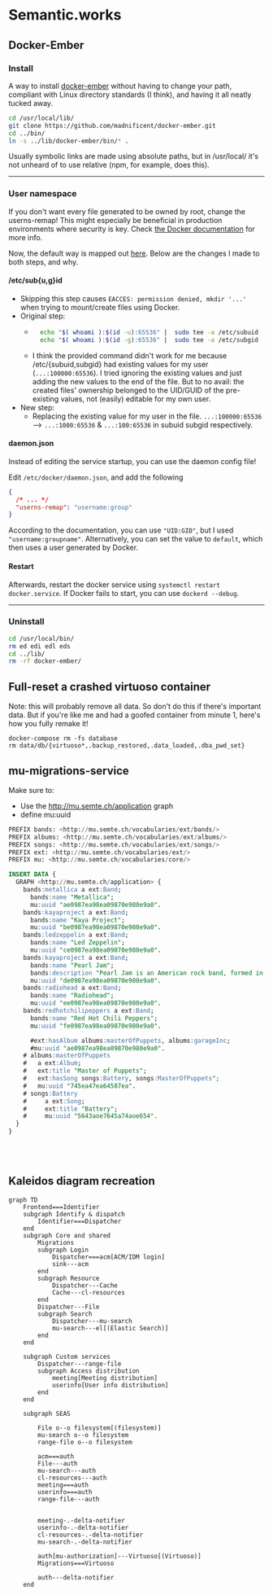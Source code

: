 # Semantic.works

## Docker-Ember
### Install
A way to install [docker-ember](https://github.com/madnificent/docker-ember) without having to change your path, compliant with Linux directory standards (I think), and having it all neatly tucked away.
```bash
cd /usr/local/lib/
git clone https://github.com/madnificent/docker-ember.git
cd ../bin/
ln -s ../lib/docker-ember/bin/* .
```
Usually symbolic links are made using absolute paths, but in /usr/local/ it's not unheard of to use relative (npm, for example, does this).

---

### User namespace
If you don't want every file generated to be owned by root, change the userns-remap! This might especially be beneficial in production environments where security is key. Check [the Docker documentation](https://docs.docker.com/engine/security/userns-remap/) for more info.

Now, the default way is mapped out [here](https://github.com/madnificent/docker-ember#on-linux-1). Below are the changes I made to both steps, and why.

#### /etc/sub{u,g}id

- Skipping this step causes `EACCES: permission denied, mkdir '...'` when trying to mount/create files using Docker.
- Original step:
    - ```bash
        echo "$( whoami ):$(id -u):65536" |  sudo tee -a /etc/subuid
        echo "$( whoami ):$(id -g):65536" |  sudo tee -a /etc/subgid
        ```
    - I think the provided command didn't work for me because /etc/{subuid,subgid} had existing values for my user (`...:100000:65536`). I tried ignoring the existing values and just adding the new values to the end of the file. But to no avail: the created files' ownership belonged to the UID/GUID of the pre-existing values, not (easily) editable for my own user.
- New step:
    - Replacing the existing value for my user in the file. `...:100000:65536` --> `...:1000:65536` & `...:100:65536` in subuid subgid respectively.

#### daemon.json
Instead of editing the service startup, you can use the daemon config file!

Edit `/etc/docker/daemon.json`, and add the following
```json
{
  /* ... */
  "userns-remap": "username:group"
}
```
According to the documentation, you can use `"UID:GID"`, but I used `"username:groupname"`. 
Alternatively, you can set the value to `default`, which then uses a user generated by Docker.

#### Restart

Afterwards, restart the docker service using `systemctl restart docker.service`. If Docker fails to start, you can use `dockerd --debug`.

---

### Uninstall
```bash
cd /usr/local/bin/
rm ed edi edl eds
cd ../lib/
rm -rf docker-ember/
```

## Full-reset a crashed virtuoso container
Note: this will probably remove all data. So don't do this if there's important data. But if you're like me and had a goofed container from minute 1, here's how you fully remake it!

```
docker-compose rm -fs database
rm data/db/{virtuoso*,.backup_restored,.data_loaded,.dba_pwd_set}
```

## mu-migrations-service
Make sure to:
- Use the http://mu.semte.ch/application graph
- define mu:uuid

```sql
PREFIX bands: <http://mu.semte.ch/vocabularies/ext/bands/>
PREFIX albums: <http://mu.semte.ch/vocabularies/ext/albums/>
PREFIX songs: <http://mu.semte.ch/vocabularies/ext/songs/>
PREFIX ext: <http://mu.semte.ch/vocabularies/ext/>
PREFIX mu: <http://mu.semte.ch/vocabularies/core/>

INSERT DATA {
  GRAPH <http://mu.semte.ch/application> {
    bands:metallica a ext:Band;
      bands:name "Metallica";
      mu:uuid "ae0987ea98ea09870e980e9a0".
    bands:kayaproject a ext:Band;
      bands:name "Kaya Project";
      mu:uuid "be0987ea98ea09870e980e9a0".
    bands:ledzeppelin a ext:Band;
      bands:name "Led Zeppelin";
      mu:uuid "ce0987ea98ea09870e980e9a0".
    bands:kayaproject a ext:Band;
      bands:name "Pearl Jam";
      bands:description "Pearl Jam is an American rock band, formed in Seattle, Washington in 1990.";
      mu:uuid "de0987ea98ea09870e980e9a0".
    bands:radiohead a ext:Band;
      bands:name "Radiohead";
      mu:uuid "ee0987ea98ea09870e980e9a0".
    bands:redhotchilipeppers a ext:Band;
      bands:name "Red Hot Chili Peppers";
      mu:uuid "fe0987ea98ea09870e980e9a0".

      #ext:hasAlbum albums:masterOfPuppets, albums:garageInc;
      #mu:uuid "ae0987ea98ea09870e980e9a0".
    # albums:masterOfPuppets
    #   a ext:Album;
    #   ext:title "Master of Puppets";
    #   ext:hasSong songs:Battery, songs:MasterOfPuppets";
    #   mu:uuid "745ea47ea64587ea".
    # songs:Battery
    #     a ext:Song;
    #     ext:title "Battery";
    #     mu:uuid "5643aoe7645a74aoe654".
  }
}
```

<br><br>


## Kaleidos diagram recreation
```mermaid
graph TD
    Frontend===Identifier
    subgraph Identify & dispatch
        Identifier===Dispatcher
    end
    subgraph Core and shared
        Migrations
        subgraph Login
            Dispatcher===acm[ACM/IDM login]
            sink---acm
        end
        subgraph Resource
            Dispatcher---Cache
            Cache---cl-resources
        end
        Dispatcher---File
        subgraph Search
            Dispatcher---mu-search
            mu-search---el[(Elastic Search)]
        end
    end

    subgraph Custom services
        Dispatcher---range-file
        subgraph Access distribution
            meeting[Meeting distribution]
            userinfo[User info distribution]
        end
    end

    subgraph SEAS

        File o--o filesystem[(filesystem)]
        mu-search o--o filesystem
        range-file o--o filesystem

        acm===auth
        File---auth
        mu-search---auth
        cl-resources---auth
        meeting===auth
        userinfo===auth
        range-file---auth


        meeting-.-delta-notifier
        userinfo-.-delta-notifier
        cl-resources-.-delta-notifier
        mu-search-.-delta-notifier

        auth[mu-authorization]---Virtuoso[(Virtuoso)]
        Migrations===Virtuoso
        
        auth---delta-notifier
    end
```